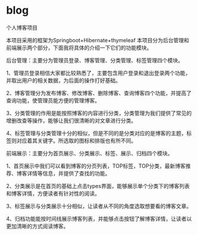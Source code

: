 # blog
个人博客项目

本项目采用的框架为Springboot+Hibernate+thymeleaf
本项目分为后台管理和前端展示两个部分，下面我将具体的介绍一下它们的功能模块。

后台管理：主要分为管理员登录、博客管理、分类管理、标签管理四个模块。

1、管理员登录相信大家都比较熟悉了，主要包含用户登录和退出登录两个功能，并取出用户的相关数据，为后面的操作打好基础。

2、博客管理分为发布博客、修改博客、删除博客、查询博客四个功能，并提高了查询功能，使管理员能方便的管理博客。

3、分类管理的作用是能按照博客的内容进行分类，分类管理为我们提供了常见的增删改查等操作，能够让我们很清晰的对文章进行分类。

4、标签管理与分类管理十分的相似，但是不同的是分类对应的是博客的主题，标签则对应着其关键字。所选取的图标和排版也有所不同。

前端展示：主要分为首页展示、分类展示、标签、展示、归档四个模块。

1、首页展示中我们可以看到博客的分页列表，TOP标签，TOP分类，最新博客推荐、博客详情等信息，并提供了查找的功能。

2、分类展示是在首页的基础上点击types界面，能够展示单个分类下的博客列表和博客详情，方便读者有针对性的阅读。

3、标签展示与分类展示十分相似，让读者从不同的角度选取想要看的博客文章。

4、归档功能能按时间线展示博客列表，并能够点击按钮了解博客详情，让读者以更加清晰的方式阅读博客。
